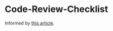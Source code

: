 # Code-Review-Checklist

Informed by [this article](https://google.github.io/eng-practices/review/).
